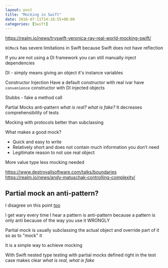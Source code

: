 ```yaml
---
layout: post
title: "Mocking in Swift"
date: 2016-07-11T14:18:55+08:00
categories: [Swift]
---
```


https://realm.io/news/tryswift-veronica-ray-real-world-mocking-swift/

`OCMock` has severe limitations in Swift
because Swift does not have reflection

If you are not using a DI framework
you can still manually inject dependencies

DI - simply means giving an object it's instance variables

Constructor Injection
Have a default constructor with real ivar
have `convenience` constructor with DI injected objects

Stubbs - fake a method call

Partial Mocks
anti-pattern
_what is real? what is fake?_ 
It decreases comprehensibility of tests

Mocking with protocols
better than subclassing

What makes a good mock?

- Quick and easy to write
- Relatively short and does not contain much information you don’t need
- Legitimate reason to not use real object

More value type
less mocking needed

https://www.destroyallsoftware.com/talks/boundaries
https://realm.io/news/andy-matuschak-controlling-complexity/


## Partial mock an anti-pattern?

I disagree on this point [too](http://cleanswifter.com/swift-partial-mocks-are-not-an-bad/)

I get wary every time I hear a pattern is anti-pattern
because a pattern is only anti because of the way you use it WRONGLY

Partial mock is usually subclassing the actual object
and override part of it so as to "mock" it

It is a simple way to achieve mocking

With Swift nested type
testing with partial mocks defined right in the test case
makes clear _what is real, what is fake_


